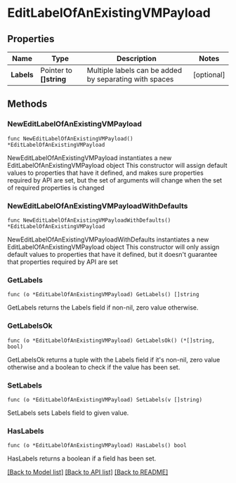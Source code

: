 # EditLabelOfAnExistingVMPayload

## Properties

Name | Type | Description | Notes
------------ | ------------- | ------------- | -------------
**Labels** | Pointer to **[]string** | Multiple labels can be added by separating with spaces | [optional] 

## Methods

### NewEditLabelOfAnExistingVMPayload

`func NewEditLabelOfAnExistingVMPayload() *EditLabelOfAnExistingVMPayload`

NewEditLabelOfAnExistingVMPayload instantiates a new EditLabelOfAnExistingVMPayload object
This constructor will assign default values to properties that have it defined,
and makes sure properties required by API are set, but the set of arguments
will change when the set of required properties is changed

### NewEditLabelOfAnExistingVMPayloadWithDefaults

`func NewEditLabelOfAnExistingVMPayloadWithDefaults() *EditLabelOfAnExistingVMPayload`

NewEditLabelOfAnExistingVMPayloadWithDefaults instantiates a new EditLabelOfAnExistingVMPayload object
This constructor will only assign default values to properties that have it defined,
but it doesn't guarantee that properties required by API are set

### GetLabels

`func (o *EditLabelOfAnExistingVMPayload) GetLabels() []string`

GetLabels returns the Labels field if non-nil, zero value otherwise.

### GetLabelsOk

`func (o *EditLabelOfAnExistingVMPayload) GetLabelsOk() (*[]string, bool)`

GetLabelsOk returns a tuple with the Labels field if it's non-nil, zero value otherwise
and a boolean to check if the value has been set.

### SetLabels

`func (o *EditLabelOfAnExistingVMPayload) SetLabels(v []string)`

SetLabels sets Labels field to given value.

### HasLabels

`func (o *EditLabelOfAnExistingVMPayload) HasLabels() bool`

HasLabels returns a boolean if a field has been set.


[[Back to Model list]](../README.md#documentation-for-models) [[Back to API list]](../README.md#documentation-for-api-endpoints) [[Back to README]](../README.md)


